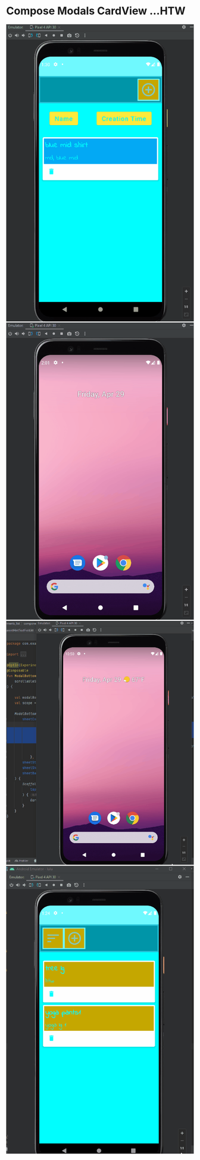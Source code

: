 # Compose Modals CardView ...HTW
![Screenshot](lulu_feature_gen_delete_snackbar.gif)
![Screenshot](lulu_feature_gen_final.gif)
![Screenshot](lulu_feature_gen_3.gif)
![Screenshot](lulu_feature_gen.gif)
